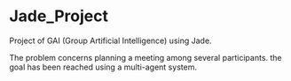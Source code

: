 # Jade_Project
Project of GAI (Group Artificial Intelligence) using Jade.

The problem concerns planning a meeting among several participants. the goal has been reached using a multi-agent system.
